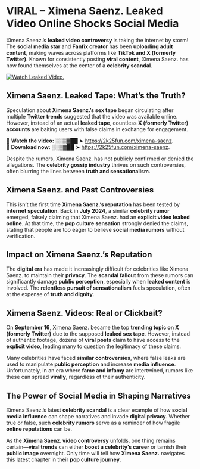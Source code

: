 # VIRAL – Ximena Saenz. Leaked Video Online Shocks Social Media 

Ximena Saenz.’s **leaked video controversy** is taking the internet by storm! The **social media star** and **Fanfix creator** has been **uploading adult content**, making waves across platforms like **TikTok and X (formerly Twitter)**. Known for consistently posting **viral content**, Ximena Saenz. has now found themselves at the center of a **celebrity scandal**.  

[![Watch Leaked Video.](https://miro.medium.com/v2/resize:fit:828/format:webp/1*cilzJN44JGOrTw9NJCrNHA.gif "Watch Leaked Video")](https://2k25fun.com/ximena-saenz.)

## **Ximena Saenz. Leaked Tape: What’s the Truth?**  
Speculation about **Ximena Saenz.’s sex tape** began circulating after multiple **Twitter trends** suggested that the video was available online. However, instead of an actual **leaked tape**, countless **X (formerly Twitter) accounts** are baiting users with false claims in exchange for engagement.  

🔹 **Watch the video:** ░░▒▓██ ➤ https://2k25fun.com/ximena-saenz.  
🔹 **Download now:** ░░▒▓██ ➤ https://2k25fun.com/ximena-saenz.  

Despite the rumors, Ximena Saenz. has not publicly confirmed or denied the allegations. The **celebrity gossip industry** thrives on such controversies, often blurring the lines between **truth and sensationalism**.  

## **Ximena Saenz. and Past Controversies**  
This isn’t the first time **Ximena Saenz.’s reputation** has been tested by **internet speculation**. Back in **July 2024**, a similar **celebrity rumor** emerged, falsely claiming that Ximena Saenz. had an **explicit video leaked online**. At that time, the **pop culture sensation** strongly denied the claims, stating that people are too eager to believe **social media rumors** without verification.  

## **Impact on Ximena Saenz.’s Reputation**  
The **digital era** has made it increasingly difficult for celebrities like Ximena Saenz. to maintain their **privacy**. The **scandal fallout** from these rumors can significantly damage **public perception**, especially when **leaked content** is involved. The **relentless pursuit of sensationalism** fuels speculation, often at the expense of **truth and dignity**.  

## **Ximena Saenz. Videos: Real or Clickbait?**  
On **September 16**, Ximena Saenz. became the top **trending topic on X (formerly Twitter)** due to the supposed **leaked sex tape**. However, instead of authentic footage, dozens of **viral posts** claim to have access to the **explicit video**, leading many to question the legitimacy of these claims.  

Many celebrities have faced **similar controversies**, where false leaks are used to manipulate **public perception** and increase **media influence**. Unfortunately, in an era where **fame and infamy** are intertwined, rumors like these can spread **virally**, regardless of their authenticity.  

## **The Power of Social Media in Shaping Narratives**  
Ximena Saenz.’s latest **celebrity scandal** is a clear example of how **social media influence** can shape narratives and invade **digital privacy**. Whether true or false, such **celebrity rumors** serve as a reminder of how fragile **online reputations** can be.  

As the **Ximena Saenz. video controversy** unfolds, one thing remains certain—**viral trends** can either **boost a celebrity’s career** or tarnish their **public image** overnight. Only time will tell how **Ximena Saenz.** navigates this latest chapter in their **pop culture journey**. 